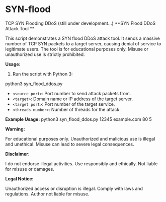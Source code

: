 # SYN-flood
TCP SYN Flooding DDoS
(still under development...)
**SYN Flood DDoS Attack Tool **

This script demonstrates a SYN flood DDoS attack tool. It sends a massive number of TCP SYN packets to a target server, causing denial of service to legitimate users. The tool is for educational purposes only. Misuse or unauthorized use is strictly prohibited.

**Usage:**

1. Run the script with Python 3:

python3 syn_flood_ddos.py <source port> <target> <target port> <threads number>


- `<source port>`: Port number to send attack packets from.
- `<target>`: Domain name or IP address of the target server.
- `<target port>`: Port number of the target service.
- `<threads number>`: Number of threads for the attack.

**Example Usage:**
python3 syn_flood_ddos.py 12345 example.com 80 5


**Warning:**

For educational purposes only. Unauthorized and malicious use is illegal and unethical. Misuse can lead to severe legal consequences.

**Disclaimer:**

I do not endorse illegal activities. Use responsibly and ethically. Not liable for misuse or damages.

**Legal Notice:**

Unauthorized access or disruption is illegal. Comply with laws and regulations. Author not liable for misuse.